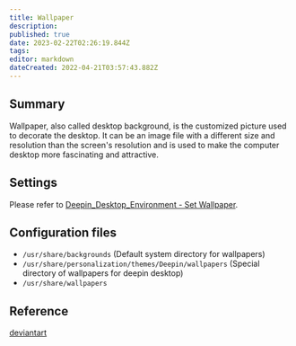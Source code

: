 ```yaml
---
title: Wallpaper
description: 
published: true
date: 2023-02-22T02:26:19.844Z
tags: 
editor: markdown
dateCreated: 2022-04-21T03:57:43.882Z
---
```


## Summary

Wallpaper, also called desktop background, is the customized picture used to decorate the desktop. It can be an image file with a different size and resolution than the screen's resolution and is used to make the computer desktop more fascinating and attractive.

## Settings

Please refer to [Deepin_Desktop_Environment - Set Wallpaper](Deepin_Desktop_Environment#Set_Wallpaper).

## Configuration files

* `/usr/share/backgrounds`    (Default system directory for wallpapers)
* `/usr/share/personalization/themes/Deepin/wallpapers`    (Special directory of wallpapers for deepin desktop)
* `/usr/share/wallpapers`

## Reference

[deviantart](http://www.deviantart.com/)
